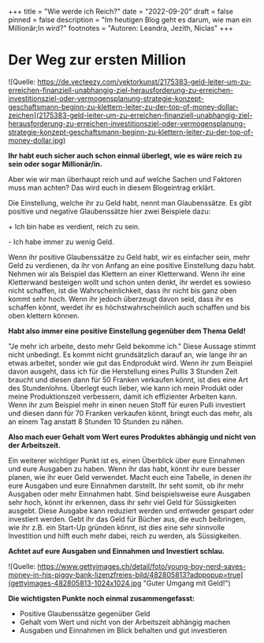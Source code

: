 +++
title = "Wie werde ich Reich?"
date = "2022-09-20"
draft = false
pinned = false
description = "Im heutigen Blog geht es darum, wie man ein Millionär;In wird?"
footnotes = "Autoren: Leandra, Jezith, Niclas"
+++
# **D﻿er Weg zur ersten Million**

![Quelle: https://de.vecteezy.com/vektorkunst/2175383-geld-leiter-um-zu-erreichen-finanziell-unabhangig-ziel-herausforderung-zu-erreichen-investitionsziel-oder-vermogensplanung-strategie-konzept-geschaftsmann-beginn-zu-klettern-leiter-zu-der-top-of-money-dollar-zeichen](2175383-geld-leiter-um-zu-erreichen-finanziell-unabhangig-ziel-herausforderung-zu-erreichen-investitionsziel-oder-vermogensplanung-strategie-konzept-geschaftsmann-beginn-zu-klettern-leiter-zu-der-top-of-money-dollar.jpg)

**I﻿hr habt euch sicher auch schon einmal überlegt, wie es wäre reich zu sein oder sogar Millionär/in.**

A﻿ber wie wir man überhaupt reich und auf welche Sachen und Faktoren muss man achten? Das wird euch in diesem Blogeintrag erklärt.

D﻿ie Einstellung, welche ihr zu Geld habt, nennt man Glaubenssätze. Es gibt positive und negative Glaubenssätze hier zwei Beispiele dazu:

+﻿ Ich bin habe es verdient, reich zu sein.

\-﻿ Ich habe immer zu wenig Geld.

W﻿enn ihr positive Glaubenssätze zu Geld habt, wir es einfacher sein, mehr Geld zu verdienen, da ihr von Anfang an eine positive Einstellung dazu habt. Nehmen wir als Beispiel das Klettern an einer Kletterwand. Wenn ihr eine Kletterwand besteigen wollt und schon unten denkt, ihr werdet es sowieso nicht schaffen, ist die Wahrscheinlichkeit, dass ihr nicht bis ganz oben kommt sehr hoch. Wenn ihr jedoch überzeugt davon seid, dass ihr es schaffen könnt, werdet ihr es höchstwahrscheinlich auch schaffen und bis oben klettern können. 

**Habt also immer eine positive Einstellung gegenüber dem Thema Geld!**

"﻿Je mehr ich arbeite, desto mehr Geld bekomme ich." Diese Aussage stimmt nicht unbedingt. Es kommt nicht grundsätzlich darauf an, wie lange ihr an etwas arbeitet, sonder wie gut das Endprodukt wird. Wenn ihr zum Beispiel davon ausgeht, dass ich für die Herstellung eines Pullis 3 Stunden Zeit braucht und diesen dann für 50 Franken verkaufen könnt, ist dies eine Art des Stundenlohns. Überlegt euch lieber, wie kann ich mein Produkt oder meine Produktionszeit verbessern, damit ich effizienter Arbeiten kann. Wenn ihr zum Beispiel mehr in einen neuen Stoff für euren Pulli investiert und diesen dann für 70 Franken verkaufen könnt, bringt euch das mehr, als an einem Tag anstatt 8 Stunden 10 Stunden zu nähen.

**Also mach euer Gehalt vom Wert eures Produktes abhängig und nicht von der Arbeitszeit.**

E﻿in weiterer wichtiger Punkt ist es, einen Überblick über eure Einnahmen und eure Ausgaben zu haben. Wenn ihr das habt, könnt ihr eure besser planen, wie ihr euer Geld verwendet. Macht euch eine Tabelle, in denen ihr eure Ausgaben und eure Einnahmen darstellt. Ihr seht somit, ob ihr mehr Ausgaben oder mehr Einnahmen habt. Sind beispielsweise eure Ausgaben sehr hoch, könnt ihr erkennen, dass ihr sehr viel Geld für Süssigkeiten ausgebt. Diese Ausgabe kann reduziert werden und entweder gespart oder investiert werden. Gebt ihr das Geld für Bücher aus, die euch beibringen, wie ihr z.B. ein Start-Up gründen könnt, ist dies eine sehr sinnvolle Investition und hilft euch mehr dabei, reich zu werden, als Süssigkeiten.

**Achtet auf eure Ausgaben und Einnahmen und Investiert schlau.**

![Quelle: https://www.gettyimages.ch/detail/foto/young-boy-nerd-saves-money-in-his-piggy-bank-lizenzfreies-bild/482805813?adppopup=true](gettyimages-482805813-1024x1024.jpg "Guter Umgang mit Geld!")

**D﻿ie wichtigsten Punkte noch einmal zusammengefasst:**

* P﻿ositive Glaubenssätze gegenüber Geld
* G﻿ehalt vom Wert und nicht von der Arbeitszeit abhängig machen
* A﻿usgaben und Einnahmen im Blick behalten und gut investieren